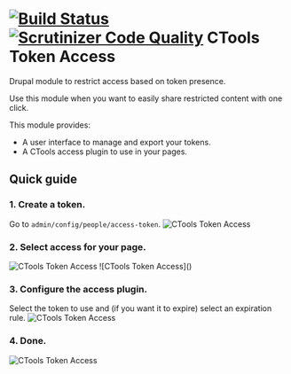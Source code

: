[![Build Status](https://travis-ci.org/mateu-aguilo-bosch/ctools_token_access.svg?branch=7.x-1.x)](https://travis-ci.org/mateu-aguilo-bosch/ctools_token_access) [![Scrutinizer Code Quality](https://scrutinizer-ci.com/g/mateu-aguilo-bosch/ctools_token_access/badges/quality-score.png?b=7.x-1.x)](https://scrutinizer-ci.com/g/mateu-aguilo-bosch/ctools_token_access/?branch=7.x-1.x)
CTools Token Access
===================

Drupal module to restrict access based on token presence.

Use this module when you want to easily share restricted content with one click. 

This module provides:
  - A user interface to manage and export your tokens.
  - A CTools access plugin to use in your pages.

## Quick guide
### 1. Create a token.
Go to `admin/config/people/access-token`.
![CTools Token Access](https://drupal.org/files/token-list.png)

### 2. Select access for your page.
<img src="https://drupal.org/files/select-access.png" alt="CTools Token Access" />
![CTools Token Access]()

### 3. Configure the access plugin.
Select the token to use and (if you want it to expire) select an expiration rule.
![CTools Token Access](https://drupal.org/files/cta-configure_0.png)

### 4. Done.
![CTools Token Access](https://drupal.org/files/cta-summary.png)
